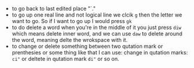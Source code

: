 
* to go back to last edited place "`."
* to go up one real line and not logical line we clcik `g` then the letter we want to go. So if I want to go up I would press `gk` 
* to do delete a word when you're in the middle of it you just press `diw` which means delete inner word, and we can use `daw` to delete around the word, meaning delte the wrokspace with it.
* to change or delete something between two qutation mark or prenthesies or some thing like that I can use: change in qutation marks: `ci"` or deltete in qutation mark `di"` or so on.

